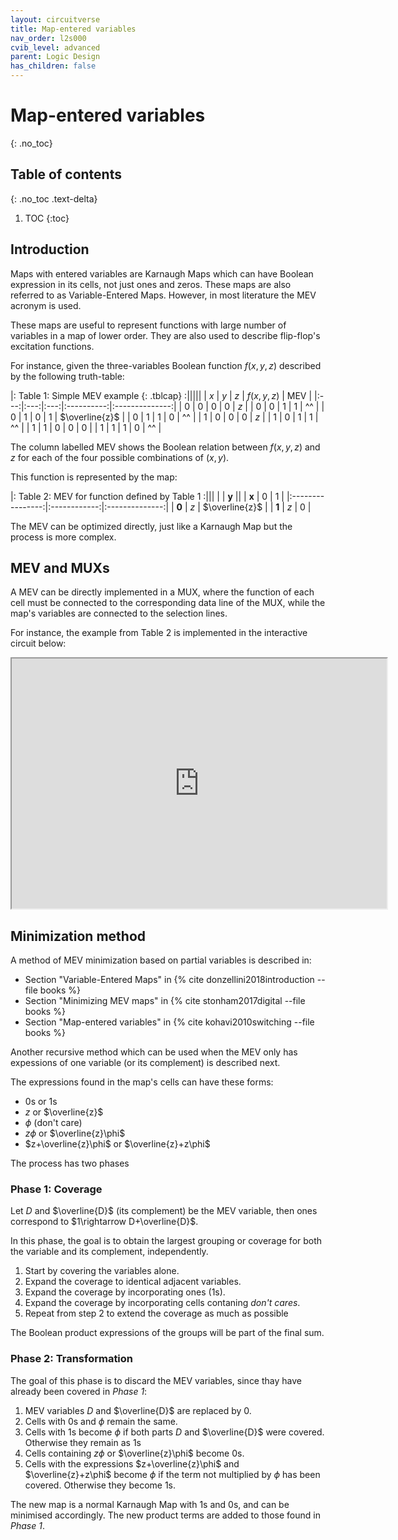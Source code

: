 ```yaml
---
layout: circuitverse
title: Map-entered variables
nav_order: l2s000
cvib_level: advanced
parent: Logic Design
has_children: false
---
```



# Map-entered variables
{: .no_toc}


## Table of contents
{: .no_toc .text-delta}

1. TOC
{:toc}


## Introduction

Maps with entered variables are Karnaugh Maps which can have Boolean expression in its cells, not just ones and zeros. These maps are also referred to as Variable-Entered Maps. However, in most literature the MEV acronym is used.

These maps are useful to represent functions with large number of variables in a map of lower order. They are also used to describe flip-flop's excitation functions.

For instance, given the three-variables Boolean function $f(x,y,z)$ described by the following truth-table:

|: Table 1: Simple MEV example {: .tblcap} :|||||
| $x$ | $y$ | $z$ | $f(x,y,z)$ | MEV            |
|:---:|:---:|:---:|:----------:|:--------------:|
| 0   | 0   | 0   | 0          | $z$            |
| 0   | 0   | 1   | 1          | ^^             |
| 0   | 1   | 0   | 1          | $\overline{z}$ |
| 0   | 1   | 1   | 0          | ^^             |
| 1   | 0   | 0   | 0          | $z$            |
| 1   | 0   | 1   | 1          | ^^             |
| 1   | 1   | 0   | 0          | 0              |
| 1   | 1   | 1   | 0          | ^^             |

The column labelled MEV shows the Boolean relation between $f(x,y,z)$ and $z$ for each of the four possible combinations of $(x,y)$.

This function is represented by the map:

|: Table 2: MEV for function defined by Table 1 :|||
|         |  $\boldsymbol{y}$                     ||
| $\boldsymbol{x}$ |  0           |  1             |
|:----------------:|:------------:|:--------------:|
| **0**            | $z$          | $\overline{z}$ |
| **1**            | $z$          | 0              |

The MEV can be optimized directly, just like a Karnaugh Map but the process is more complex.


## MEV and MUXs

A MEV can be directly implemented in a MUX, where the function of each cell must be connected to the corresponding data line of the MUX, while the map's variables are connected to the selection lines.

For instance, the example from Table 2 is implemented in the interactive circuit below:

<iframe width="600px" height="400px"
	src="https://circuitverse.org/simulator/embed/simple-mev"
	id="projectPreview" scrolling="no"
	title="Simple MEV"
	webkitAllowFullScreen mozAllowFullScreen allowFullScreen>
</iframe>


## Minimization method

A method of MEV minimization based on partial variables is described in:

-   Section "Variable-Entered Maps" in {% cite donzellini2018introduction --file books %}
-   Section "Minimizing MEV maps" in {% cite stonham2017digital --file books %}
-   Section "Map-entered variables" in {% cite kohavi2010switching --file books %}

Another recursive method which can be used when the MEV only has expessions of one variable (or its complement) is described next.

The expressions found in the map's cells can have these forms:

-   0s or 1s
-   $z$ or $\overline{z}$
-   $\phi$ (don't care)
-   $z\phi$ or $\overline{z}\phi$
-   $z+\overline{z}\phi$ or $\overline{z}+z\phi$

The process has two phases


### Phase 1: Coverage

Let $D$ and $\overline{D}$ (its complement) be the MEV variable, then ones correspond to $1\rightarrow D+\overline{D}$.

In this phase, the goal is to obtain the largest grouping or coverage for both the variable and its complement, independently.

1.  Start by covering the variables alone.
2.  Expand the coverage to identical adjacent variables.
3.  Expand the coverage by incorporating ones (1s).
4.  Expand the coverage by incorporating cells contaning *don't cares*.
5.  Repeat from step 2 to extend the coverage as much as possible

The Boolean product expressions of the groups will be part of the final sum.


### Phase 2: Transformation

The goal of this phase is to discard the MEV variables, since thay have already been covered in *Phase 1*:

1.  MEV variables $D$ and $\overline{D}$ are replaced by 0.
2.  Cells with 0s and $\phi$ remain the same.
3.  Cells with 1s become $\phi$ if both parts $D$ and $\overline{D}$ were covered. Otherwise they remain as 1s
4.  Cells containing $z\phi$ or $\overline{z}\phi$ become 0s.
5.  Cells with the expressions $z+\overline{z}\phi$ and $\overline{z}+z\phi$ become $\phi$ if the term not multiplied by $\phi$ has been covered. Otherwise they become 1s.

The new map is a normal Karnaugh Map with 1s and 0s, and can be minimised accordingly. The new product terms are added to those found in *Phase 1*.
